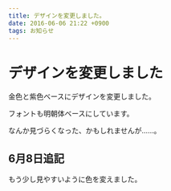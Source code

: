 ```yaml
---
title: デザインを変更しました。
date: 2016-06-06 21:22 +0900
tags: お知らせ
---
```


# デザインを変更しました

金色と紫色ベースにデザインを変更しました。

フォントも明朝体ベースにしています。

なんか見づらくなった、かもしれませんが……。

## 6月8日追記

もう少し見やすいように色を変えました。
